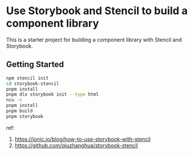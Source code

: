 # Use Storybook and Stencil to build a component library

This is a starter project for building a component library with Stencil and Storybook.

## Getting Started
```bash
npm stencil init
cd storybook-stencil
pnpm install
pnpm dlx storybook init --type html
ncu -n
pnpm install
pnpm build
pnpm storybook
```


ref:
1. https://ionic.io/blog/how-to-use-storybook-with-stencil
2. https://github.com/qiuzhanghua/storybook-stencil
